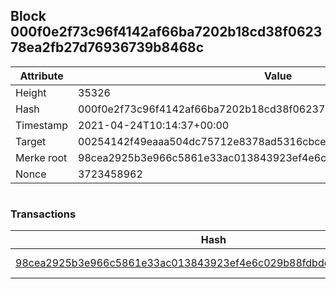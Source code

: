 ## Block 000f0e2f73c96f4142af66ba7202b18cd38f062378ea2fb27d76936739b8468c

Attribute | Value
--- | ---
Height | 35326
Hash | 000f0e2f73c96f4142af66ba7202b18cd38f062378ea2fb27d76936739b8468c
Timestamp | 2021-04-24T10:14:37+00:00
Target | 00254142f49eaaa504dc75712e8378ad5316cbcead634704b3734b6271167cc4
Merke root | 98cea2925b3e966c5861e33ac013843923ef4e6c029b88fdbdc0b3b2da7261e8
Nonce | 3723458962

```

```

### Transactions

Hash | Amount
--- | ---
[98cea2925b3e966c5861e33ac013843923ef4e6c029b88fdbdc0b3b2da7261e8](98cea2925b3e966c5861e33ac013843923ef4e6c029b88fdbdc0b3b2da7261e8.md) | 10.00000000 SKEPTI 
